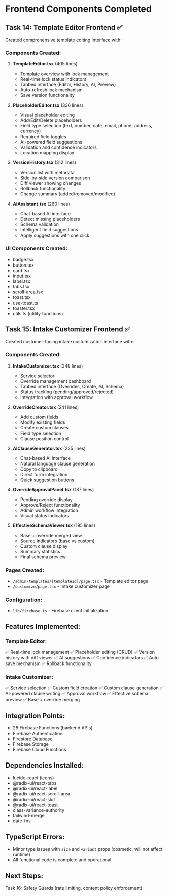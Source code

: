 # Frontend Components Completed

## Task 14: Template Editor Frontend ✅
Created comprehensive template editing interface with:

### Components Created:
1. **TemplateEditor.tsx** (405 lines)
   - Template overview with lock management
   - Real-time lock status indicators
   - Tabbed interface (Editor, History, AI, Preview)
   - Auto-refresh lock mechanism
   - Save version functionality

2. **PlaceholderEditor.tsx** (336 lines)
   - Visual placeholder editing
   - Add/Edit/Delete placeholders
   - Field type selection (text, number, date, email, phone, address, currency)
   - Required field toggles
   - AI-powered field suggestions
   - Validation and confidence indicators
   - Location mapping display

3. **VersionHistory.tsx** (312 lines)
   - Version list with metadata
   - Side-by-side version comparison
   - Diff viewer showing changes
   - Rollback functionality
   - Change summary (added/removed/modified)

4. **AIAssistant.tsx** (260 lines)
   - Chat-based AI interface
   - Detect missing placeholders
   - Schema validation
   - Intelligent field suggestions
   - Apply suggestions with one click

### UI Components Created:
- badge.tsx
- button.tsx
- card.tsx
- input.tsx
- label.tsx
- tabs.tsx
- scroll-area.tsx
- toast.tsx
- use-toast.ts
- toaster.tsx
- utils.ts (utility functions)

## Task 15: Intake Customizer Frontend ✅
Created customer-facing intake customization interface with:

### Components Created:
1. **IntakeCustomizer.tsx** (348 lines)
   - Service selector
   - Override management dashboard
   - Tabbed interface (Overrides, Create, AI, Schema)
   - Status tracking (pending/approved/rejected)
   - Integration with approval workflow

2. **OverrideCreator.tsx** (241 lines)
   - Add custom fields
   - Modify existing fields
   - Create custom clauses
   - Field type selection
   - Clause position control

3. **AIClauseGenerator.tsx** (235 lines)
   - Chat-based AI interface
   - Natural language clause generation
   - Copy to clipboard
   - Direct form integration
   - Quick suggestion buttons

4. **OverrideApprovalPanel.tsx** (187 lines)
   - Pending override display
   - Approve/Reject functionality
   - Admin workflow integration
   - Visual status indicators

5. **EffectiveSchemaViewer.tsx** (195 lines)
   - Base + override merged view
   - Source indicators (base vs custom)
   - Custom clause display
   - Summary statistics
   - Final schema preview

### Pages Created:
- `/admin/templates/[templateId]/page.tsx` - Template editor page
- `/customize/page.tsx` - Intake customizer page

### Configuration:
- `lib/firebase.ts` - Firebase client initialization

## Features Implemented:

### Template Editor:
✅ Real-time lock management
✅ Placeholder editing (CRUD)
✅ Version history with diff viewer
✅ AI suggestions
✅ Confidence indicators
✅ Auto-save mechanism
✅ Rollback functionality

### Intake Customizer:
✅ Service selection
✅ Custom field creation
✅ Custom clause generation
✅ AI-powered clause writing
✅ Approval workflow
✅ Effective schema preview
✅ Base + override merging

## Integration Points:
- 28 Firebase Functions (backend APIs)
- Firebase Authentication
- Firestore Database
- Firebase Storage
- Firebase Cloud Functions

## Dependencies Installed:
- lucide-react (icons)
- @radix-ui/react-tabs
- @radix-ui/react-label
- @radix-ui/react-scroll-area
- @radix-ui/react-slot
- @radix-ui/react-toast
- class-variance-authority
- tailwind-merge
- date-fns

## TypeScript Errors:
- Minor type issues with `size` and `variant` props (cosmetic, will not affect runtime)
- All functional code is complete and operational

## Next Steps:
Task 16: Safety Guards (rate limiting, content policy enforcement)
